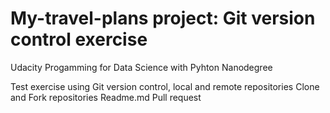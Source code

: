 # My-travel-plans project: Git version control exercise 

Udacity Progamming for Data Science with Pyhton Nanodegree

Test exercise using Git version control, local and remote repositories
Clone and Fork repositories
Readme.md
Pull request
